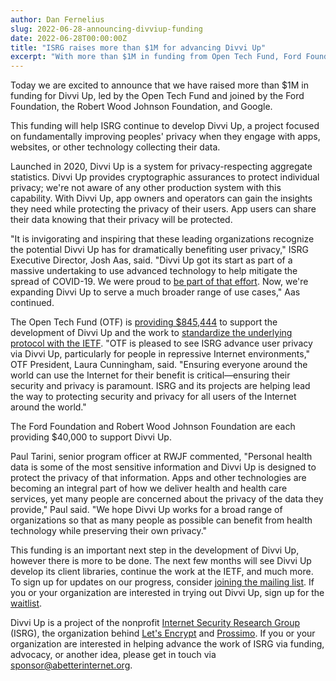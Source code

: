```yaml
---
author: Dan Fernelius
slug: 2022-06-28-announcing-divviup-funding
date: 2022-06-28T00:00:00Z
title: "ISRG raises more than $1M for advancing Divvi Up"
excerpt: "With more than $1M in funding from Open Tech Fund, Ford Foundation, Robert Wood Johnson Foundation, and Google, Divvi Up is building a privacy-respecting metrics service."
---
```


Today we are excited to announce that we have raised more than $1M in funding for Divvi Up, led by the Open Tech Fund and joined by the Ford Foundation, the Robert Wood Johnson Foundation, and Google.

This funding will help ISRG continue to develop Divvi Up, a project focused on fundamentally improving peoples' privacy when they engage with apps, websites, or other technology collecting their data.

Launched in 2020, Divvi Up is a system for privacy-respecting aggregate statistics. Divvi Up provides cryptographic assurances to protect individual privacy; we're not aware of any other production system with this capability. With Divvi Up, app owners and operators can gain the insights they need while protecting the privacy of their users. App users can share their data knowing that their privacy will be protected.

"It is invigorating and inspiring that these leading organizations recognize the potential Divvi Up has for dramatically benefiting user privacy," ISRG Executive Director, Josh Aas, said. "Divvi Up got its start as part of a massive undertaking to use advanced technology to help mitigate the spread of COVID-19. We were proud to [be part of that effort](/blog/lessons-from-running-mpc-at-scale/). Now, we're expanding Divvi Up to serve a much broader range of use cases," Aas continued.

The Open Tech Fund (OTF) is [providing $845,444](https://www.opentech.fund/results/supported-projects/divvi-up/) to support the development of Divvi Up and the work to [standardize the underlying protocol with the IETF](https://datatracker.ietf.org/doc/charter-ietf-ppm/). "OTF is pleased to see ISRG advance user privacy via Divvi Up, particularly for people in repressive Internet environments," OTF President, Laura Cunningham, said. "Ensuring everyone around the world can use the Internet for their benefit is critical&mdash;ensuring their security and privacy is paramount. ISRG and its projects are helping lead the way to protecting security and privacy for all users of the Internet around the world."

The Ford Foundation and Robert Wood Johnson Foundation are each providing $40,000 to support Divvi Up.

Paul Tarini, senior program officer at RWJF commented, "Personal health data is some of the most sensitive information and Divvi Up is designed to protect the privacy of that information. Apps and other technologies are becoming an integral part of how we deliver health and health care services, yet many people are concerned about the privacy of the data they provide," Paul said. "We hope Divvi Up works for a broad range of organizations so that as many people as possible can benefit from health technology while preserving their own privacy."

This funding is an important next step in the development of Divvi Up, however there is more to be done. The next few months will see Divvi Up develop its client libraries, continue the work at the IETF, and much more. To sign up for updates on our progress, consider [joining the mailing list](/get-involved/#:~:text=Notify%20me-,Get,-Updates%20from%20ISRG). If you or your organization are interested in trying out Divvi Up, sign up for the [waitlist](/get-involved/).

Divvi Up is a project of the nonprofit [Internet Security Research Group](https://abetterinternet.org) (ISRG), the organization behind [Let's Encrypt](https://letsencrypt.org/) and [Prossimo](https://www.memorysafety.org/). If you or your organization are interested in helping advance the work of ISRG via funding, advocacy, or another idea, please get in touch via <sponsor@abetterinternet.org>.